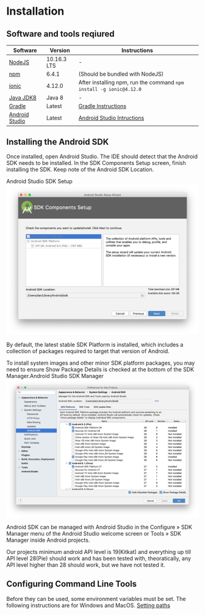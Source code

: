 # Installation

## Software and tools reqiured
| Software                               | Version  | Instructions |
|----------------------------------------------|------------------------|--------|
| [NodeJS](https://nodejs.org/en/) | 10.16.3 LTS | - |
| [npm](https://www.npmjs.com/) | 6.4.1 | (Should be bundled with NodeJS) |
|[ionic](https://ionicframework.com/)|4.12.0| After installing npm, run the command `npm install -g ionic@4.12.0`|
| [Java JDK8](https://www.oracle.com/technetwork/java/javase/downloads/jdk8-downloads-2133151.html) | Java 8 | - |
| [Gradle](https://gradle.org/)| Latest |[Gradle Instructions](https://gradle.org/install/) |
| [Android Studio](https://developer.android.com/studio/) | Latest |[Android Studio Intructions](https://developer.android.com/studio/install)|

## Installing the Android SDK
Once installed, open Android Studio. The IDE should detect that the Android SDK needs to be installed. In the SDK Components Setup screen, finish installing the SDK. Keep note of the Android SDK Location.

Android Studio SDK Setup
![Android Studio SDK Setup](android-studio-sdk-setup.png)

By default, the latest stable SDK Platform is installed, which includes a collection of packages required to target that version of Android.

To install system images and other minor SDK platform packages, you may need to ensure Show Package Details is checked at the bottom of the SDK Manager.Android Studio SDK Manager
![Android Studio SDK packages](android-studio-sdk.png)

Android SDK can be managed with Android Studio in the Configure » SDK Manager menu of the Android Studio welcome screen or Tools » SDK Manager inside Android projects.

Our projects minimum android API level is 19(Kitkat) and everything up till API level 28(Pie) should work and has been tested with, theoratically, any API level higher than 28 should work, but we have not tested it.

## Configuring Command Line Tools
Before they can be used, some environment variables must be set. The following instructions are for Windows and MacOS. [Setting paths](https://www.dev2qa.com/how-to-set-android-sdk-path-in-windows-and-mac/)
